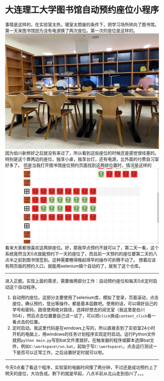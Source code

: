 # 大连理工大学图书馆自动预约座位小程序
事情是这样的，在实验室太热，寝室太颓废的条件下，把学习场所转向了图书馆。第一天来图书馆因为没有电源换了两次座位。第一次的座位是这样的。
![](files\picture1.jpg)
因为伯川新修好之后就没有来过了，所以看到这些座位的时候还是感觉很哇塞的。特别是这个靠两边的座位，独享小桌，独享台灯，还有电源，比外面的付费自习室好多了。
但是当我打开图书馆座位预约页面找到这两排位置时，情况是这样的
![](files\picture2.png)
看来大家都很喜欢这两排座位。好，那我早点预约不就可以了，第二天一看，这个系统竟然当天0点就能预约下一天的座位了，而且前一天预约的座位要第二天的八点半之前到图书馆签到。这种需要睡得晚起得早的操作可折腾不动了。
想着应该有网页版的预约入口，就能用selenium搞个自动的了，就有了这个仓库。

---

进入正题。实现上面的需求，需要做两部分工作：自动预约座位和每天0点定时启动这个自动程序。

1. 自动预约座位。这部分主要使用了selenium库，模拟了登录，页面滚动，点击座位，确认预约，登出等操作，都是基本函数吧。使用的话，可以填好自己的学号和密码，路径使用绝对路径，选择好想去的阅览室（我这里是伯川504），然后点击位置要自己试一试了，可以把`click`换成`context_click`看一看点击的位置。
2. 定时启动。我这里代码是在windows上写的，所以直接丢到了实验室24小时开机的电脑上，用windows的任务计划程序实现定时启动。运行Python文件就把`python main.py`写到bat文件里就好。在触发器的程序或脚本选择bat文件，例如`C:\workspace\run.bat`，起始于写`C:\workspace\`，点击运行测试一下是否可以正常工作，之后设置好定时就可以啦。
---
今天0点看了看这个程序，实验室的电脑时间慢了两分钟，不过还是成功预约上了明天的座位，大功告成。剩下的就是早起，八点半前从北山走到伯川了。。。